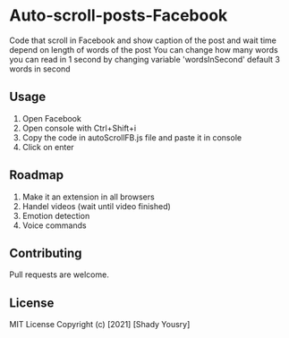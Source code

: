 #  Auto-scroll-posts-Facebook
Code that scroll in Facebook and show caption of the post and wait time depend on length of words of the post
You can change how many words you can read in 1 second by changing variable 'wordsInSecond' default 3 words in second

## Usage

 1. Open Facebook
 2. Open console with Ctrl+Shift+i
 3. Copy the code in autoScrollFB.js file and paste it in console
 4. Click on enter

## Roadmap

 1. Make it an extension in all browsers
 2. Handel videos (wait until video finished)
 3. Emotion detection
 4. Voice commands

## Contributing
Pull requests are welcome.

## License
MIT License
Copyright (c) [2021] [Shady Yousry]
